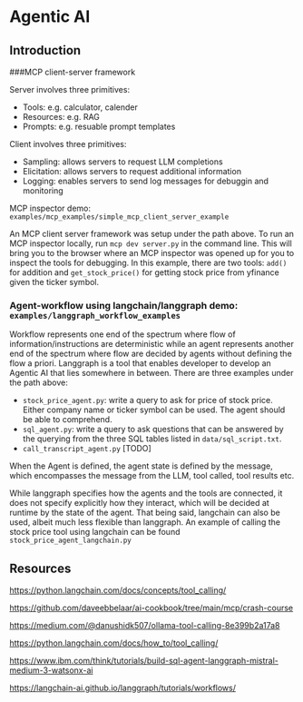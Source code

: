 # Agentic AI

## Introduction

###MCP client-server framework 

Server involves three primitives:
- Tools: e.g. calculator, calender
- Resources: e.g. RAG
- Prompts: e.g. resuable prompt templates

Client involves three primitives:
- Sampling: allows servers to request LLM completions
- Elicitation: allows servers to request additional information
- Logging: enables servers to send log messages for debuggin and monitoring

MCP inspector demo: ``examples/mcp_examples/simple_mcp_client_server_example``

An MCP client server framework was setup under the path above.
To run an MCP inspector locally, run ``mcp dev server.py`` in the command line. This will bring
you to the browser where an MCP inspector was opened up for you to inspect the tools for debugging.
In this example, there are two tools: ``add()`` for addition and ``get_stock_price()`` for getting
stock price from yfinance given the ticker symbol.


### Agent-workflow using langchain/langgraph demo: ``examples/langgraph_workflow_examples``

Workflow represents one end of the spectrum where flow of information/instructions are deterministic
while an agent represents another end of the spectrum where flow are decided by agents without 
defining the flow a priori. Langgraph is a tool that enables developer to develop an Agentic AI
that lies somewhere in between. There are three examples under the path above:

- ``stock_price_agent.py``: write a query to ask for price of stock price. Either company name or ticker symbol 
  can be used. The agent should be able to comprehend. 
- ``sql_agent.py``: write a query to ask questions that can be answered by the querying from the three SQL tables
  listed in ``data/sql_script.txt``.
- ``call_transcript_agent.py`` [TODO]

When the Agent is defined, the agent state is defined by the message, which encompasses the message from the
LLM, tool called, tool results etc. 

While langgraph specifies how the agents and the tools are connected, it does not specify explicitly how they 
interact, which will be decided at runtime by the state of the agent. That being said, langchain can also
be used, albeit much less flexible than langgraph. An example of calling the stock price tool using 
langchain can be found ``stock_price_agent_langchain.py``




## Resources
https://python.langchain.com/docs/concepts/tool_calling/

https://github.com/daveebbelaar/ai-cookbook/tree/main/mcp/crash-course

https://medium.com/@danushidk507/ollama-tool-calling-8e399b2a17a8

https://python.langchain.com/docs/how_to/tool_calling/

https://www.ibm.com/think/tutorials/build-sql-agent-langgraph-mistral-medium-3-watsonx-ai

https://langchain-ai.github.io/langgraph/tutorials/workflows/



